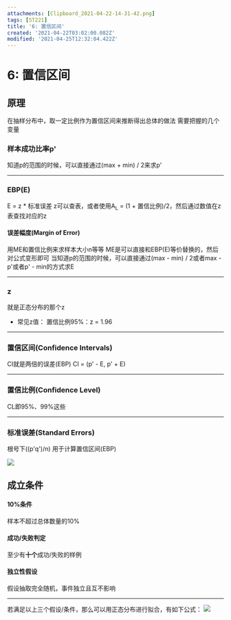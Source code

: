 ```yaml
---
attachments: [Clipboard_2021-04-22-14-31-42.png]
tags: [ST221]
title: '6: 置信区间'
created: '2021-04-22T03:02:00.082Z'
modified: '2021-04-25T12:32:04.422Z'
---
```


# 6: 置信区间
## 原理
在抽样分布中，取一定比例作为置信区间来推断得出总体的做法
需要把握的几个变量
### 样本成功比率p'
知道p的范围的时候，可以直接通过(max + min) / 2来求p'
***
### EBP(E)
E = z * 标准误差
z可以查表，或者使用A<sub>L</sub> = (1 + 置信比例)/2，然后通过数值在z表查找对应的z
#### 误差幅度(Margin of Error)
用ME和置信比例来求样本大小n等等
ME是可以直接和EBP(E)等价替换的，然后对公式变形即可
当知道p的范围的时候，可以直接通过(max - min) / 2或者max - p'或者p' - min的方式求E
***
### z
就是正态分布的那个z
- 常见z值：
置信比例95%：z = 1.96
***
### 置信区间(Confidence Intervals)
CI就是两倍的误差(EBP)
CI = (p' - E, p' + E)
***
### 置信比例(Confidence Level)
CL即95%、99%这些
***
### 标准误差(Standard Errors)
根号下((p'q')/n)
用于计算置信区间(EBP)

![](@attachment/Clipboard_2021-04-22-14-31-42.png)

## 成立条件
#### 10%条件
样本不超过总体数量的10%
#### 成功/失败判定
至少有**十个**成功/失败的样例
#### 独立性假设
假设抽取完全随机，事件独立且互不影响
***
若满足以上三个假设/条件，那么可以用正态分布进行拟合，有如下公式：
![](@attachment/Clipboard_2021-04-15-10-27-03.png)

